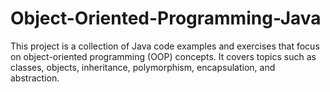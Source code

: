 # Object-Oriented-Programming-Java
This project is a collection of Java code examples and exercises that focus on object-oriented programming (OOP) concepts. It covers topics such as classes, objects, inheritance, polymorphism, encapsulation, and abstraction. 
